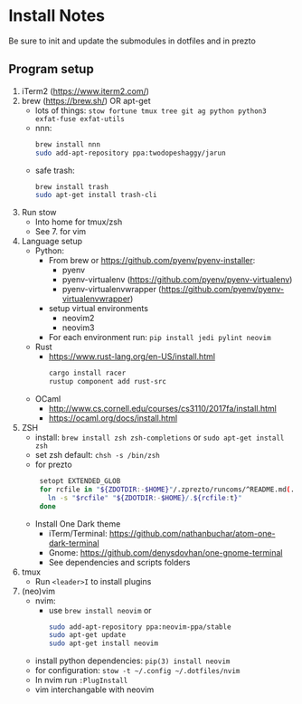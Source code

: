 # Install Notes
Be sure to init and update the submodules in dotfiles and in prezto

## Program setup
1. iTerm2 (https://www.iterm2.com/)
2. brew (https://brew.sh/) OR apt-get
	- lots of things:
	`stow fortune tmux tree git ag python python3 exfat-fuse exfat-utils`
	- nnn:
		```sh
		brew install nnn
		sudo add-apt-repository ppa:twodopeshaggy/jarun
		```
	- safe trash:
		```sh
		brew install trash
		sudo apt-get install trash-cli
		```
3. Run stow
	- Into home for tmux/zsh
	- See 7. for vim
4. Language setup
	- Python:
		* From brew or <https://github.com/pyenv/pyenv-installer>:
			- pyenv
			- pyenv-virtualenv (<https://github.com/pyenv/pyenv-virtualenv>)
			- pyenv-virtualenvwrapper (<https://github.com/pyenv/pyenv-virtualenvwrapper>)
		* setup virtual environments
			- neovim2
			- neovim3
		* For each environment run: `pip install jedi pylint neovim`
    - Rust
		* <https://www.rust-lang.org/en-US/install.html>
			```sh
			cargo install racer
			rustup component add rust-src
			```
    - OCaml
        * http://www.cs.cornell.edu/courses/cs3110/2017fa/install.html
        * https://ocaml.org/docs/install.html
5. ZSH 
    - install: `brew install zsh zsh-completions` or `sudo apt-get install zsh`
    - set zsh default: `chsh -s /bin/zsh`
    - for prezto
		```sh
		 setopt EXTENDED_GLOB
		 for rcfile in "${ZDOTDIR:-$HOME}"/.zprezto/runcoms/^README.md(.N); do
		   ln -s "$rcfile" "${ZDOTDIR:-$HOME}/.${rcfile:t}"
		 done
		 ```
    - Install One Dark theme
        * iTerm/Terminal: https://github.com/nathanbuchar/atom-one-dark-terminal
        * Gnome: https://github.com/denysdovhan/one-gnome-terminal
        * See dependencies and scripts folders
6. tmux
    - Run `<leader>I` to install plugins
7. (neo)vim
    - nvim:
        - use `brew install neovim` or
        	```sh
			sudo add-apt-repository ppa:neovim-ppa/stable
			sudo apt-get update
			sudo apt-get install neovim
			```
    - install python dependencies: `pip(3) install neovim`
    - for configuration: `stow -t ~/.config ~/.dotfiles/nvim`
    - In nvim run `:PlugInstall`
    - vim interchangable with neovim
